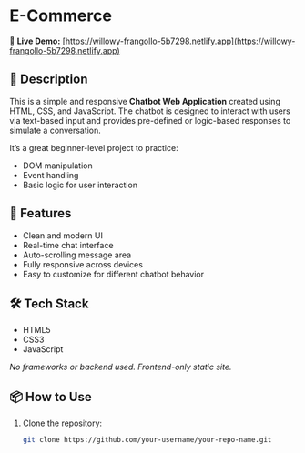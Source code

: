 # E-Commerce

🔗 **Live Demo:** [https://willowy-frangollo-5b7298.netlify.app](https://willowy-frangollo-5b7298.netlify.app)

## 📌 Description

This is a simple and responsive **Chatbot Web Application** created using HTML, CSS, and JavaScript. The chatbot is designed to interact with users via text-based input and provides pre-defined or logic-based responses to simulate a conversation.

It’s a great beginner-level project to practice:
- DOM manipulation
- Event handling
- Basic logic for user interaction

## 🚀 Features

- Clean and modern UI
- Real-time chat interface
- Auto-scrolling message area
- Fully responsive across devices
- Easy to customize for different chatbot behavior

## 🛠️ Tech Stack

- HTML5
- CSS3
- JavaScript

_No frameworks or backend used. Frontend-only static site._

## 📦 How to Use

1. Clone the repository:
   ```bash
   git clone https://github.com/your-username/your-repo-name.git
